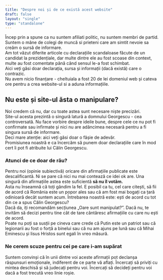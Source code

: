 ```yaml
---
title: "Despre noi și de ce există acest website"
draft: false
layout: "single"
type: "standalone" 
---
```


Încep prin a spune ca nu suntem afiliati politic, nu suntem membri de partid. Suntem o mâne de colegi de muncă si prieteni care am simtit nevoie sa creăm o sursă de informare. <br>
Am tot văzut diferite articole cu declarațiile scandaloase făcute de un candidat la prezidențiale, dar multe dintre ele au fost scoase din context, multe au fost comentate până când sensul le-a fost schimbat. <br>
Aici veți găsi doar declarația, sursa și informații (dacă există) care o contrazic.<br>
Nu avem nicio finanțare - cheltuiala a fost 20 de lei domeniul web și cateva ore pentru a crea website-ul si a aduna informațiile. 

<h2>Nu este și site-ul ăsta o manipulare?</h2>
Noi credem că nu, dar cu toate astea sunt necesare niște precizări.<br>
Site-ul acesta prezintă o singură latură a domnului Georgescu - cea controversată. Nu face vorbire despre ideile bune, despre cele ce nu pot fi confirmate sau infirmate și nici nu are adâncimea necesară pentru a fi singura sursă de informare. <br>
<span class="emphasis">Deci mare atenție: aici veți găsi doar o fâșie de adevăr.</span><br>
Promisiunea noastră e ca încercăm să punem doar declarațiile care în mod cert îi pot fi atribuite lui Călin Georgescu.

<h3>Atunci de ce doar de rău?</h3>
Pentru noi (opinie subiectivă) oricare din afirmațiile publicate este descalificantă. Ni se pare că nici nu mai contează ce idei ok are. Una singură din afirmațiile astea este suficientă <strong>să nu îl votăm.</strong><br>
Asta nu înseamnă că toți gândim la fel. E posibil ca tu, cel care citești, să fii de acord că România este un popor ales sau că am fost mai bogați ca țară odinioară decât suntem acum. Întrebarea noastră este: ești de acord cu tot din ce a spus Călin Georgescu?<br>
Dacă da, iți recomandăm secțiunea „Oare sunt manipulat?”. Dacă nu, te invităm să decizi pentru tine cât de tare cântăresc afirmațiile cu care nu ești de acord. <br>
Poate nu poți sa susții pe cineva care crede că Putin este un patriot sau că legionarii au fost o forță a binelui sau că nu am ajuns pe lună sau că Mihai Eminescu și Iisus Hristos sunt egali în vreo măsură. 

<h3>Ne cerem scuze pentru cei pe care i-am supărat</h3>
Suntem convinși că în unii dintre voi aceste afirmații pot declanșa răspunsuri emoționale, indiferent de ce parte vă aflați. Încercați să priviți cu mintea deschisă și să judecați pentru voi. Încercați să decideți pentru voi dacă a fost trecută vreo linie roșie.


